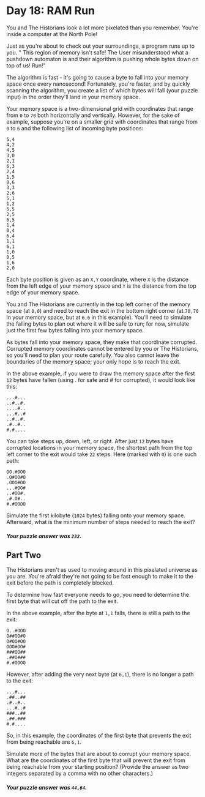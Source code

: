 # Day 18: RAM Run

You and The Historians look a lot more pixelated than you remember. You're
inside a computer at the North Pole!

Just as you're about to check out your surroundings, a program runs up to you. "
This region of memory isn't safe! The User misunderstood what a pushdown
automaton is and their algorithm is pushing whole bytes down on top of us! Run!"

The algorithm is fast - it's going to cause a byte to fall into your memory
space once every nanosecond! Fortunately, you're faster, and by quickly scanning
the algorithm, you create a list of which bytes will fall (your puzzle input) in
the order they'll land in your memory space.

Your memory space is a two-dimensional grid with coordinates that range from `0`
to `70` both horizontally and vertically. However, for the sake of example,
suppose you're on a smaller grid with coordinates that range from `0` to `6` and
the following list of incoming byte positions:

```text
5,4
4,2
4,5
3,0
2,1
6,3
2,4
1,5
0,6
3,3
2,6
5,1
1,2
5,5
2,5
6,5
1,4
0,4
6,4
1,1
6,1
1,0
0,5
1,6
2,0
```

Each byte position is given as an `X,Y` coordinate, where `X` is the distance
from the left edge of your memory space and `Y` is the distance from the top
edge of your memory space.

You and The Historians are currently in the top left corner of the memory
space (at `0,0`) and need to reach the exit in the bottom right corner (at
`70,70` in your memory space, but at `6,6` in this example). You'll need to
simulate the falling bytes to plan out where it will be safe to run; for now,
simulate just the first few bytes falling into your memory space.

As bytes fall into your memory space, they make that coordinate corrupted.
Corrupted memory coordinates cannot be entered by you or The Historians, so
you'll need to plan your route carefully. You also cannot leave the boundaries
of the memory space; your only hope is to reach the exit.

In the above example, if you were to draw the memory space after the first `12`
bytes have fallen (using . for safe and # for corrupted), it would look like
this:

```text
...#...
..#..#.
....#..
...#..#
..#..#.
.#..#..
#.#....
```

You can take steps up, down, left, or right. After just `12` bytes have
corrupted locations in your memory space, the shortest path from the top left
corner to the exit would take `22` steps. Here (marked with `O`) is one such
path:

```text
OO.#OOO
.O#OO#O
.OOO#OO
...#OO#
..#OO#.
.#.O#..
#.#OOOO
```

Simulate the first kilobyte (`1024` bytes) falling onto your memory space.
Afterward, what is the minimum number of steps needed to reach the exit?

##### Your puzzle answer was `232`.

## Part Two

The Historians aren't as used to moving around in this pixelated universe as you
are. You're afraid they're not going to be fast enough to make it to the exit
before the path is completely blocked.

To determine how fast everyone needs to go, you need to determine the first byte
that will cut off the path to the exit.

In the above example, after the byte at `1,1` falls, there is still a path to
the exit:

```text
O..#OOO
O##OO#O
O#OO#OO
OOO#OO#
###OO##
.##O###
#.#OOOO
```

However, after adding the very next byte (at `6,1`), there is no longer a path
to the exit:

```text
...#...
.##..##
.#..#..
...#..#
###..##
.##.###
#.#....
```

So, in this example, the coordinates of the first byte that prevents the exit
from being reachable are `6,1`.

Simulate more of the bytes that are about to corrupt your memory space. What are
the coordinates of the first byte that will prevent the exit from being
reachable from your starting position? (Provide the answer as two integers
separated by a comma with no other characters.)

##### Your puzzle answer was `44,64`.
